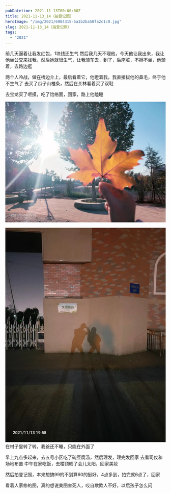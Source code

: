 ```yaml
---
pubDatetime: 2021-11-13T00:00:00Z
title: 2021-11-13_14（拍登记照）
heroImage: "/img/2021/6904315-5a1b2ba50fa2c1c0.jpg"
slug: 2021-11-13_14（拍登记照）
tags:
  - "2021"
---
```


前几天逼着让我发红包，1块钱还生气
然后我几天不理他，今天他让我出来，我让他坐公交来找我，然后她就很生气，让我骑车去，到了，后座脏，不擦不坐，他骑着，去路边逛

两个人冷战，做在桥边介上，最后看着它，他瞪着我，我直接拔他的鼻毛，终于他不生气了
去买了瓜子山楂条，然后在关林看着买了双鞋

去宝龙买了咂摸，吃了饸络面，回家，路上他瞌睡

![](../../../../public/img/2021/6904315-5a1b2ba50fa2c1c0.jpg)

![](../../../../public/img/2021/6904315-71d1cd373847d1e8.jpg)
在村子里转了转，我爸还不睡，只能在外面了

早上九点多起来，去五号小区吃了碗豆腐汤，然后理发，理完发回家
去看司仪和场地布置
中午在家吃饭，去楼顶晒了会儿太阳，回家美妆

然后拍登记照，本来想搞99的不划算60的挺好，4点多到，拍完就6点了，回家

看着人家修的图，真的想说美图害死人，哎自欺欺人不好，以后孩子怎么问
